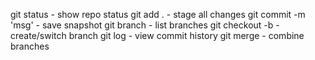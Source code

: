 git status - show repo status
git add . - stage all changes
git commit -m 'msg' - save snapshot
git branch - list branches
git checkout -b <name> - create/switch branch
git log - view commit history
git merge <branch> - combine branches

